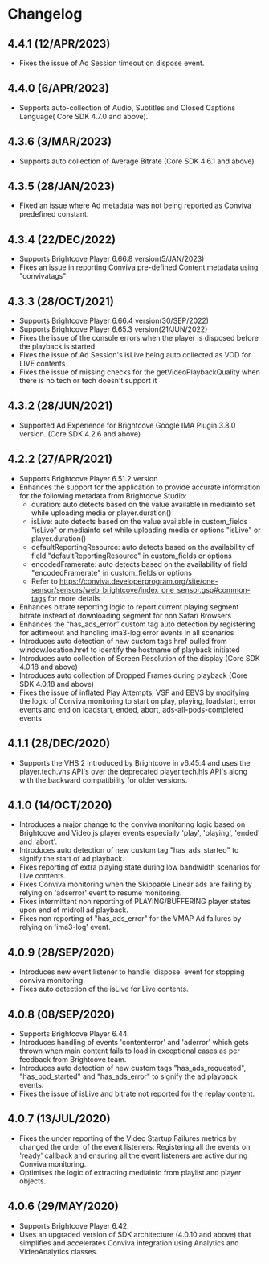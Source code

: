 
# Changelog

## 4.4.1 (12/APR/2023)
* Fixes the issue of Ad Session timeout on dispose event.

## 4.4.0 (6/APR/2023)
* Supports auto-collection of Audio, Subtitles and Closed Captions Language( Core SDK 4.7.0 and above).

## 4.3.6 (3/MAR/2023)
* Supports auto collection of Average Bitrate (Core SDK 4.6.1 and above)

## 4.3.5 (28/JAN/2023)
* Fixed an issue where Ad metadata was not being reported as Conviva predefined constant.

## 4.3.4 (22/DEC/2022)
* Supports Brightcove Player 6.66.8 version(5/JAN/2023)
* Fixes an issue in reporting Conviva pre-defined Content metadata using "convivatags" 

## 4.3.3 (28/OCT/2021)
* Supports Brightcove Player 6.66.4 version(30/SEP/2022)
* Supports Brightcove Player 6.65.3 version(21/JUN/2022)
* Fixes the issue of the console errors when the player is disposed before the playback is started
* Fixes the issue of Ad Session's isLive being auto collected as VOD for LIVE contents
* Fixes the issue of missing checks for the getVideoPlaybackQuality when there is no tech or tech doesn't support it

## 4.3.2 (28/JUN/2021)
* Supported Ad Experience for Brightcove Google IMA Plugin 3.8.0 version. (Core SDK 4.2.6 and above)

## 4.2.2 (27/APR/2021)
* Supports Brightcove Player 6.51.2 version
* Enhances the support for the application to provide accurate information for the following metadata from Brightcove Studio:
  * duration: auto detects based on the value available in mediainfo set while uploading media or player.duration()
  * isLive: auto detects based on the value available in custom_fields "isLive" or mediainfo set while uploading media or options "isLive" or player.duration()
  * defaultReportingResource: auto detects based on the availability of field "defaultReportingResource" in custom_fields or options
  * encodedFramerate: auto detects based on the availability of field "encodedFramerate" in custom_fields or options
  * Refer to https://conviva.developerprogram.org/site/one-sensor/sensors/web_brightcove/index_one_sensor.gsp#common-tags for more details
* Enhances bitrate reporting logic to report current playing segment bitrate instead of downloading segment for non Safari Browsers
* Enhances the “has_ads_error” custom tag auto detection by registering for adtimeout and handling ima3-log error events in all scenarios
* Introduces auto detection of new custom tags href pulled from window.location.href to identify the hostname of playback initiated
* Introduces auto collection of Screen Resolution of the display (Core SDK 4.0.18 and above)
* Introduces auto collection of Dropped Frames during playback (Core SDK 4.0.18 and above)
* Fixes the issue of inflated Play Attempts, VSF and EBVS by modifying the logic of Conviva monitoring to start on play, playing, loadstart, error events and end on loadstart, ended, abort, ads-all-pods-completed events

## 4.1.1 (28/DEC/2020)
* Supports the VHS 2 introduced by Brightcove in v6.45.4 and uses the player.tech.vhs API's over the deprecated player.tech.hls API's along with the backward compatibility for older versions.

## 4.1.0 (14/OCT/2020)
* Introduces a major change to the conviva monitoring logic based on Brightcove and Video.js player events especially 'play', 'playing', 'ended' and 'abort'.
* Introduces auto detection of new custom tag "has_ads_started" to signify the start of ad playback.
* Fixes reporting of extra playing state during low bandwidth scenarios for Live contents.
* Fixes Conviva monitoring when the Skippable Linear ads are failing by relying on 'adserror' event to resume monitoring.
* Fixes intermittent non reporting of PLAYING/BUFFERING player states upon end of midroll ad playback.
* Fixes non reporting of "has_ads_error" for the VMAP Ad failures by relying on 'ima3-log' event.

## 4.0.9 (28/SEP/2020)
* Introduces new event listener to handle 'dispose' event for stopping conviva monitoring.
* Fixes auto detection of the isLive for Live contents. 

## 4.0.8 (08/SEP/2020)
* Supports Brightcove Player 6.44.
* Introduces handling of events 'contenterror' and 'aderror' which gets thrown when main content fails to load in exceptional cases as per feedback from Brightcove team.
* Introduces auto detection of new custom tags "has_ads_requested", "has_pod_started" and "has_ads_error" to signify the ad playback events.
* Fixes the issue of isLive and bitrate not reported for the replay content.

## 4.0.7 (13/JUL/2020)
* Fixes the under reporting of the Video Startup Failures metrics by changed the order of the event listeners: Registering all the events on 'ready' callback and ensuring all the event listeners are active during Conviva monitoring.
* Optimises the logic of extracting mediainfo from playlist and player objects.


## 4.0.6 (29/MAY/2020)
* Supports Brightcove Player 6.42.
* Uses an upgraded version of SDK architecture (4.0.10 and above) that simplifies and accelerates Conviva integration using Analytics and VideoAnalytics classes.
